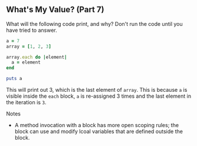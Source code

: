 ## What's My Value? (Part 7)
What will the following code print, and why? Don't run the code until you have tried to answer.

```ruby
a = 7
array = [1, 2, 3]

array.each do |element|
  a = element
end

puts a
```

This will print out 3, which is the last element of `array`. This is because `a` is visible inside the `each` block, `a` is re-assigned 3 times and the last element in the iteration is `3`.

Notes
- A method invocation with a block has more open scoping rules; the block can use and modify lcoal variables that are defined outside the block.
